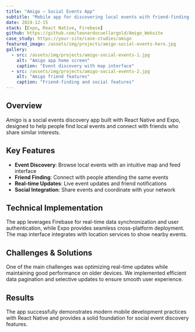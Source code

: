 ```yaml
---
title: "Amigo — Social Events App"
subtitle: "Mobile app for discovering local events with friend-finding features"
date: 2024-12-15
stack: [Expo, React Native, Firebase]
github: https://github.com/leonardocuellargold/Amigo_Website
case_study: https://your-site/case-studies/amigo
featured_image: /assets/img/projects/amigo-social-events-hero.jpg
gallery:
  - src: /assets/img/projects/amigo-social-events-1.jpg
    alt: "Amigo app home screen"
    caption: "Event discovery with map interface"
  - src: /assets/img/projects/amigo-social-events-2.jpg
    alt: "Amigo friend features"
    caption: "Friend-finding and social features"
---
```


## Overview

Amigo is a social events discovery app built with React Native and Expo, designed to help people find local events and connect with friends who share similar interests.

## Key Features

- **Event Discovery**: Browse local events with an intuitive map and feed interface
- **Friend Finding**: Connect with people attending the same events
- **Real-time Updates**: Live event updates and friend notifications
- **Social Integration**: Share events and coordinate with your network

## Technical Implementation

The app leverages Firebase for real-time data synchronization and user authentication, while Expo provides seamless cross-platform deployment. The map interface integrates with location services to show nearby events.

## Challenges & Solutions

One of the main challenges was optimizing real-time updates while maintaining good performance on older devices. We implemented efficient data pagination and selective updates to ensure smooth user experience.

## Results

The app successfully demonstrates modern mobile development practices with React Native and provides a solid foundation for social event discovery features.